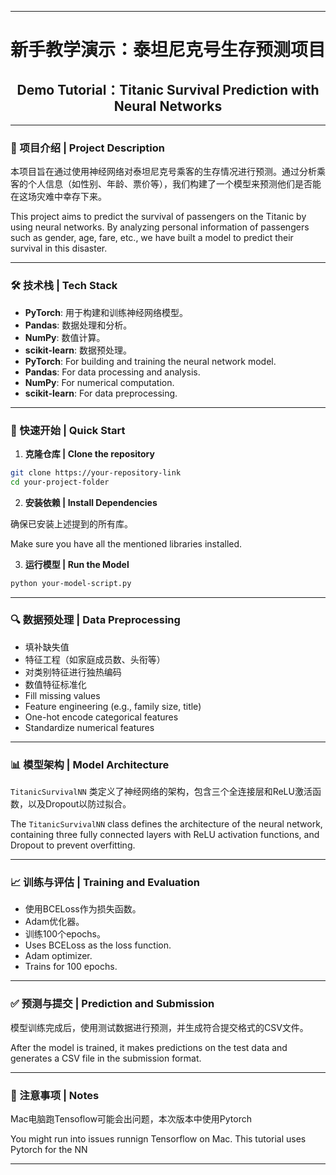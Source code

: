 
---

<div align="center">

# 新手教学演示：泰坦尼克号生存预测项目

## Demo Tutorial：Titanic Survival Prediction with Neural Networks

</div>

---

### 📝 项目介绍 | Project Description

本项目旨在通过使用神经网络对泰坦尼克号乘客的生存情况进行预测。通过分析乘客的个人信息（如性别、年龄、票价等），我们构建了一个模型来预测他们是否能在这场灾难中幸存下来。

This project aims to predict the survival of passengers on the Titanic by using neural networks. By analyzing personal information of passengers such as gender, age, fare, etc., we have built a model to predict their survival in this disaster.

---

### 🛠 技术栈 | Tech Stack

- **PyTorch**: 用于构建和训练神经网络模型。
- **Pandas**: 数据处理和分析。
- **NumPy**: 数值计算。
- **scikit-learn**: 数据预处理。
- **PyTorch**: For building and training the neural network model.
- **Pandas**: For data processing and analysis.
- **NumPy**: For numerical computation.
- **scikit-learn**: For data preprocessing.

---

### 🚀 快速开始 | Quick Start

1. **克隆仓库 | Clone the repository**

```bash
git clone https://your-repository-link
cd your-project-folder
```

2. **安装依赖 | Install Dependencies**

确保已安装上述提到的所有库。

Make sure you have all the mentioned libraries installed.

3. **运行模型 | Run the Model**

```bash
python your-model-script.py
```

---

### 🔍 数据预处理 | Data Preprocessing

- 填补缺失值
- 特征工程（如家庭成员数、头衔等）
- 对类别特征进行独热编码
- 数值特征标准化
- Fill missing values
- Feature engineering (e.g., family size, title)
- One-hot encode categorical features
- Standardize numerical features

---

### 📊 模型架构 | Model Architecture

`TitanicSurvivalNN` 类定义了神经网络的架构，包含三个全连接层和ReLU激活函数，以及Dropout以防过拟合。

The `TitanicSurvivalNN` class defines the architecture of the neural network, containing three fully connected layers with ReLU activation functions, and Dropout to prevent overfitting.

---

### 📈 训练与评估 | Training and Evaluation

- 使用BCELoss作为损失函数。
- Adam优化器。
- 训练100个epochs。
- Uses BCELoss as the loss function.
- Adam optimizer.
- Trains for 100 epochs.

---

### ✅ 预测与提交 | Prediction and Submission

模型训练完成后，使用测试数据进行预测，并生成符合提交格式的CSV文件。

After the model is trained, it makes predictions on the test data and generates a CSV file in the submission format.

---

### 📝 注意事项 | Notes

Mac电脑跑Tensoflow可能会出问题，本次版本中使用Pytorch

You might run into issues runnign Tensorflow on Mac. This tutorial uses Pytorch for the NN

---
